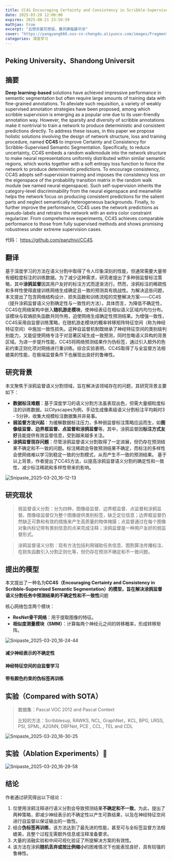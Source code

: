 ```yaml
---
title: CC4S Encouraging Certainty and Consistency in Scribble-Supervised Semantic Segmentation
date: 2025-03-20 12:00:00
expires: 2025-08-21 23:59:59
mathjax: true
excerpt: "云想衣裳花想容，春风拂槛露华浓"
cover: "https://yangyang666.oss-cn-chengdu.aliyuncs.com/images/Fragment_7_4k_a51f7.jpg"
categories: 深度学习
---
```


## Peking University、Shandong Universit

## 摘要

**Deep learning-based** solutions have achieved impressive performance in semantic segmentation but often require large
amounts of training data with fine-grained annotations. To alleviate such requisition, a variety of weakly supervised annotation
strategies have been proposed, among which scribble supervision is emerging as a popular one due to its user-friendly annotation way. However, the sparsity and diversity of scribble annotations make it nontrivial to train a network to produce deterministic and consistent predictions directly. To address these issues, in this paper we propose holistic solutions involving the design of network structure, loss and training procedure, named **CC4S** to improve Certainty and Consistency for Scribble-Supervised Semantic Segmentation. Specifically, to reduce uncertainty, CC4S embeds a random walkmodule into the network structure to make neural representations uniformly distributed within similar semantic regions, which works together with a soft entropy loss function to force the network to produce deterministic predictions. To encourage consistency, CC4S adopts self-supervision training and imposes the consistency loss on the eigenspace of the probability transition matrix in the random walk module (we named neural eigenspace). Such self-supervision inherits the category-level discriminability from the neural eigenspace and meanwhile helps the network focus on producing consistent predictions for the salient parts and neglect semantically heterogeneous backgrounds. Finally, to further improve the performance, CC4S uses the network predictions
as pseudo-labels and retrains the network with an extra color constraint regularizer. From comprehensive experiments, CC4S
achieves comparable performance to those from fully supervised methods and shows promising robustness under extreme supervision cases.

代码： https://github.com/panzhiyi/CC4S.

## 翻译

基于深度学习的方法在语义分割中取得了令人印象深刻的性能，但通常需要大量带有细粒度标注的训练数据。为了减少这种需求，研究者提出了多种弱监督标注策略，其中**涂鸦监督**因其用户友好的标注方式而逐渐流行。然而，涂鸦标注的稀疏性和多样性使得直接训练网络生成确定且一致的预测具有挑战性。为解决这些问题，本文提出了包含网络结构设计、损失函数和训练流程的完整解决方案——CC4S（提升涂鸦监督语义分割确定性与一致性的方法）。具体而言，为降低不确定性，CC4S在网络架构中嵌入**随机游走模块**，使神经表征在相似语义区域内均匀分布。该模块与软熵损失函数共同作用，迫使网络生成确定性预测结果。为增强一致性，CC4S采用自监督训练策略，在随机游走模块的概率转移矩阵特征空间（称为神经特征空间）中施加一致性损失。这种自监督机制既继承了神经特征空间的类别级判别能力，又能促使网络专注于对显著区域生成一致预测，同时忽略语义异构的背景区域。为进一步提升性能，CC4S将网络预测结果作为伪标签，通过引入额外的色彩约束正则化项对网络进行重训练。综合实验表明，CC4S取得了与全监督方法相媲美的性能，在极端监督条件下也展现出良好的鲁棒性。



## 研究背景

本文聚焦于涂鸦监督语义分割领域，旨在解决该领域存在的问题，其研究背景主要如下：

- **数据标注难题**：基于深度学习的语义分割方法虽表现出色，但需大量细粒度标注的训练数据。以Cityscapes为例，手动生成像素级语义分割标注平均耗时3 - 5分钟，收集大规模标注数据集并非易事。
- **弱监督方法兴起**：为缓解数据标注压力，多种弱监督标注策略应运而生，如**图像级监督、边界框监督、点监督和涂鸦监督**等。其中，涂鸦监督因**标注方式友好**且能提供有效监督信息，受到越来越多关注。
- **涂鸦监督现存问题**：尽管涂鸦监督语义分割取得了一定进展，但仍存在预测结果不确定和不一致的问题。标注稀疏会导致预测结果不确定，而标注的多样性会使网络难以学习到稳定一致的分割模式，从而产生不一致的预测结果。 基于以上背景，作者提出了CC4S方法，以提高涂鸦监督语义分割的确定性和一致性，减少标注稀疏和多样性带来的影响。 

![Snipaste_2025-03-20_16-12-13](https://yangyang666.oss-cn-chengdu.aliyuncs.com/images/Snipaste_2025-03-20_16-12-13.png)

## 研究现状

> 弱监督语义分割：分为四种，图像级监督、边界框监督、点监督和涂鸦监督。图像级监督仅为整个图像提供类别标签，缺乏定位信息；边界框监督仍然缺乏可靠和有效的措施来产生高质量的物体掩膜；点监督通过在每个图像对象内标记带有类别信息的点来完成注释；涂鸦监督是一种用户友好的弱监督形式。





> 涂鸦监督语义分割：现有方法包括利用辅助任务信息、图割算法传播标注、在损失函数引入分割正则化等，但仍存在预测不确定和不一致问题。





## 提出的模型

本文提出了一种名为**CC4S（Encouraging Certainty and Consistency in Scribble-Supervised Semantic Segmentation）**的模型，旨在解决涂鸦监督语义分割任务中预测结果的**不确定性和不一致性**问题



核心网络包含两个模块：

- **ResNet骨干网络**：用于提取图像的特征。
- **相似度测量模块（SMM）**：计算每两个神经元之间的转移概率，形成转移矩阵。

![Snipaste_2025-03-20_16-24-44](https://yangyang666.oss-cn-chengdu.aliyuncs.com/images/Snipaste_2025-03-20_16-24-44.png)

#### 减少神经表示的不确定性

#### 神经特征空间的自监督学习

#### 带有颜色约束的伪标签再训练



## 实验（Compared with SOTA）

> 数据集：Pascal VOC 2012 and Pascal Context
>
> 比较的方法：Scribblesup, RAWKS, NCL, GraphNet，KCL, BPG, URSS, PSI, SPML, A2GNN, DBFNet, PCE , CCL , TEL and CDL



![Snipaste_2025-03-20_16-30-25](https://yangyang666.oss-cn-chengdu.aliyuncs.com/images/Snipaste_2025-03-20_16-30-25.png)





## 实验（Ablation Experiments）:1st_place_medal:





![Snipaste_2025-03-20_16-29-58](https://yangyang666.oss-cn-chengdu.aliyuncs.com/images/Snipaste_2025-03-20_16-29-58.png)



## 结论

作者通过研究得出以下结论：

1. 仅使用涂鸦注释进行语义分割会导致预测结果**不确定和不一致**。为此，提出了两种策略，即减少神经表示的不确定性以产生可靠结果，以及在神经特征空间进行自监督以保证输出的一致性。
2.  结合**伪标签再训练**，该方法达到了最先进的性能，甚至可与全标签监督方法相媲美，且整个过程无需额外信息或注释准备要求。
3.  大量的消融实验和中间可视化验证了所提解决方案的有效性。
4.  该方法在涂鸦**随机丢弃或按比例缩小**的困难情况下也能表现良好，具有较强的鲁棒性。 

